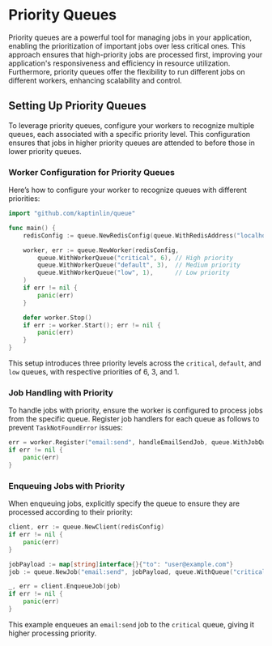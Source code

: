# Priority Queues

Priority queues are a powerful tool for managing jobs in your application, enabling the prioritization of important jobs over less critical ones. This approach ensures that high-priority jobs are processed first, improving your application's responsiveness and efficiency in resource utilization. Furthermore, priority queues offer the flexibility to run different jobs on different workers, enhancing scalability and control.

## Setting Up Priority Queues

To leverage priority queues, configure your workers to recognize multiple queues, each associated with a specific priority level. This configuration ensures that jobs in higher priority queues are attended to before those in lower priority queues.

### Worker Configuration for Priority Queues

Here’s how to configure your worker to recognize queues with different priorities:

```go
import "github.com/kaptinlin/queue"

func main() {
    redisConfig := queue.NewRedisConfig(queue.WithRedisAddress("localhost:6379"))

    worker, err := queue.NewWorker(redisConfig,
        queue.WithWorkerQueue("critical", 6), // High priority
        queue.WithWorkerQueue("default", 3),  // Medium priority
        queue.WithWorkerQueue("low", 1),      // Low priority
    )
    if err != nil {
        panic(err)
    }

    defer worker.Stop()
    if err := worker.Start(); err != nil {
        panic(err)
    }
}
```

This setup introduces three priority levels across the `critical`, `default`, and `low` queues, with respective priorities of 6, 3, and 1.

### Job Handling with Priority

To handle jobs with priority, ensure the worker is configured to process jobs from the specific queue. Register job handlers for each queue as follows to prevent `TaskNotFoundError` issues:

```go
err = worker.Register("email:send", handleEmailSendJob, queue.WithJobQueue("critical"))
if err != nil {
    panic(err)
}
```

### Enqueuing Jobs with Priority

When enqueuing jobs, explicitly specify the queue to ensure they are processed according to their priority:

```go
client, err := queue.NewClient(redisConfig)
if err != nil {
    panic(err)
}

jobPayload := map[string]interface{}{"to": "user@example.com"}
job := queue.NewJob("email:send", jobPayload, queue.WithQueue("critical"))

_, err = client.EnqueueJob(job)
if err != nil {
    panic(err)
}
```

This example enqueues an `email:send` job to the `critical` queue, giving it higher processing priority.
